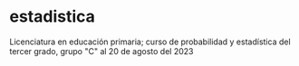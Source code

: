# estadistica
Licenciatura en educación primaria; curso de probabilidad y estadística del tercer grado, grupo "C" al 20 de agosto del 2023
